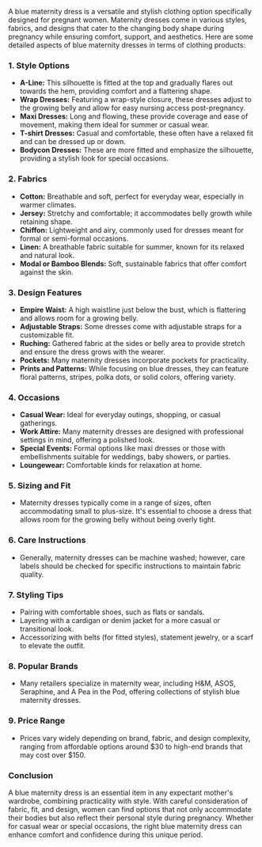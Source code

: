 A blue maternity dress is a versatile and stylish clothing option specifically designed for pregnant women. Maternity dresses come in various styles, fabrics, and designs that cater to the changing body shape during pregnancy while ensuring comfort, support, and aesthetics. Here are some detailed aspects of blue maternity dresses in terms of clothing products:

### 1. **Style Options**
   - **A-Line:** This silhouette is fitted at the top and gradually flares out towards the hem, providing comfort and a flattering shape.
   - **Wrap Dresses:** Featuring a wrap-style closure, these dresses adjust to the growing belly and allow for easy nursing access post-pregnancy.
   - **Maxi Dresses:** Long and flowing, these provide coverage and ease of movement, making them ideal for summer or casual wear.
   - **T-shirt Dresses:** Casual and comfortable, these often have a relaxed fit and can be dressed up or down.
   - **Bodycon Dresses:** These are more fitted and emphasize the silhouette, providing a stylish look for special occasions.

### 2. **Fabrics**
   - **Cotton:** Breathable and soft, perfect for everyday wear, especially in warmer climates.
   - **Jersey:** Stretchy and comfortable; it accommodates belly growth while retaining shape.
   - **Chiffon:** Lightweight and airy, commonly used for dresses meant for formal or semi-formal occasions.
   - **Linen:** A breathable fabric suitable for summer, known for its relaxed and natural look.
   - **Modal or Bamboo Blends:** Soft, sustainable fabrics that offer comfort against the skin.

### 3. **Design Features**
   - **Empire Waist:** A high waistline just below the bust, which is flattering and allows room for a growing belly.
   - **Adjustable Straps:** Some dresses come with adjustable straps for a customizable fit.
   - **Ruching:** Gathered fabric at the sides or belly area to provide stretch and ensure the dress grows with the wearer.
   - **Pockets:** Many maternity dresses incorporate pockets for practicality.
   - **Prints and Patterns:** While focusing on blue dresses, they can feature floral patterns, stripes, polka dots, or solid colors, offering variety.

### 4. **Occasions**
   - **Casual Wear:** Ideal for everyday outings, shopping, or casual gatherings.
   - **Work Attire:** Many maternity dresses are designed with professional settings in mind, offering a polished look.
   - **Special Events:** Formal options like maxi dresses or those with embellishments suitable for weddings, baby showers, or parties.
   - **Loungewear:** Comfortable kinds for relaxation at home.

### 5. **Sizing and Fit**
   - Maternity dresses typically come in a range of sizes, often accommodating small to plus-size. It's essential to choose a dress that allows room for the growing belly without being overly tight.

### 6. **Care Instructions**
   - Generally, maternity dresses can be machine washed; however, care labels should be checked for specific instructions to maintain fabric quality.

### 7. **Styling Tips**
   - Pairing with comfortable shoes, such as flats or sandals.
   - Layering with a cardigan or denim jacket for a more casual or transitional look.
   - Accessorizing with belts (for fitted styles), statement jewelry, or a scarf to elevate the outfit.

### 8. **Popular Brands**
   - Many retailers specialize in maternity wear, including H&M, ASOS, Seraphine, and A Pea in the Pod, offering collections of stylish blue maternity dresses.

### 9. **Price Range**
   - Prices vary widely depending on brand, fabric, and design complexity, ranging from affordable options around $30 to high-end brands that may cost over $150.

### Conclusion
A blue maternity dress is an essential item in any expectant mother's wardrobe, combining practicality with style. With careful consideration of fabric, fit, and design, women can find options that not only accommodate their bodies but also reflect their personal style during pregnancy. Whether for casual wear or special occasions, the right blue maternity dress can enhance comfort and confidence during this unique period.